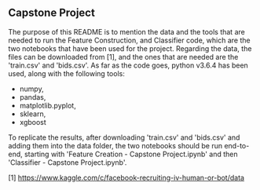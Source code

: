 ## Capstone Project

The purpose of this README is to mention the data and the tools that are needed to run the Feature Construction, and Classifier code, which are the two notebooks that have been used for the project. Regarding the data, the files can be downloaded from [1], and the ones that are needed are the 'train.csv' and 'bids.csv'. As far as the code goes, python v3.6.4 has been used, along with the following tools:

- numpy,
- pandas, 
- matplotlib.pyplot,
- sklearn,
- xgboost

To replicate the results, after downloading 'train.csv' and 'bids.csv' and adding them into the data folder, the two notebooks should be run end-to-end, starting with 'Feature Creation - Capstone Project.ipynb' and then 'Classifier - Capstone Project.ipynb'.

[1] https://www.kaggle.com/c/facebook-recruiting-iv-human-or-bot/data